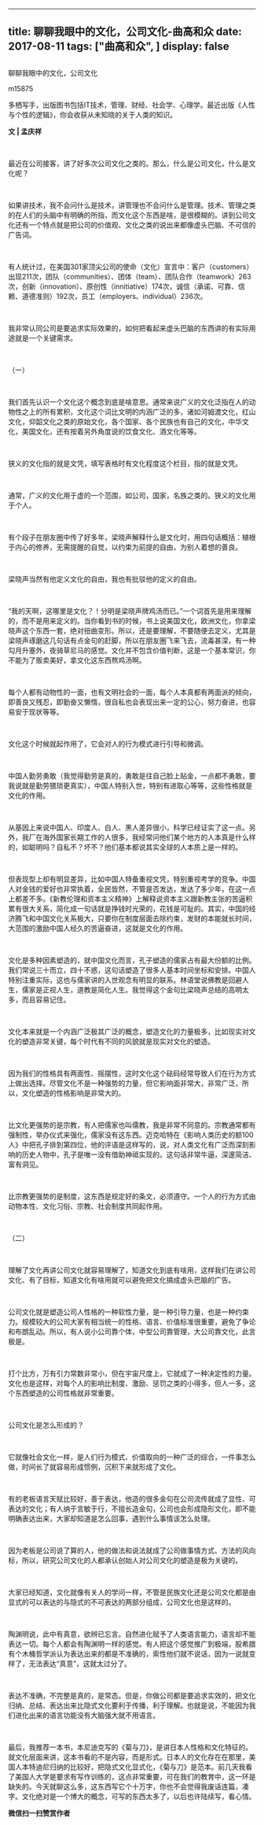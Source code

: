 
---
title:   聊聊我眼中的文化，公司文化-曲高和众
date: 2017-08-11
tags: ["曲高和众", ]
display: false
---


## 



聊聊我眼中的文化，公司文化




m15875




多栖写手，出版图书包括IT技术，管理、财经、社会学、心理学。最近出版《人性与个性的逻辑》，你会收获从未知晓的关于人类的知识。


**文 | 孟庆祥**

&nbsp;

最近在公司接客，讲了好多次公司文化之类的。那么，什么是公司文化，什么是文化呢？

&nbsp;

如果讲技术，我不会问什么是技术，讲管理也不会问什么是管理。技术、管理之类的在人们的头脑中有明确的所指，而文化这个东西是啥，是很模糊的。讲到公司文化还有一个特点就是把公司的价值观、文化之类的说出来都像虚头巴脑、不可信的广告词。

&nbsp;

有人统计过，在美国301家顶尖公司的使命（文化）宣言中：客户（customers）出现211次，团队（communities）、团体（team）、团队合作（teamwork）263次，创新（innovation）、原创性（innitiative）174次，诚信（承诺、可靠、信赖、道德准则）192次，员工（employers、individual）236次。

&nbsp;

我非常认同公司是要追求实际效果的，如何把看起来虚头巴脑的东西讲的有实际用途就是一个关键需求。

&nbsp;

（一）

&nbsp;

我们首先认识一个文化这个概念到底是啥意思。通常来说广义的文化泛指在人的动物性之上的所有累积，文化这个词比文明的内涵广泛的多，诸如河姆渡文化，红山文化，仰韶文化之类的原始文化，各个国家、各个民族也有自己的文化，中华文化，美国文化，还有按着另外角度说的饮食文化、酒文化等等。

&nbsp;

狭义的文化指的就是文凭，填写表格时有文化程度这个栏目，指的就是文凭。

&nbsp;

通常，广义的文化用于虚的一个范围，如公司，国家，名族之类的。狭义的文化用于个人。

&nbsp;

有个段子在朋友圈中传了好多年，梁晓声解释什么是文化时，用四句话概括：植根于内心的修养，无需提醒的自觉，以约束为前提的自由，为别人着想的善良。

&nbsp;

梁晓声当然有他定义文化的自由，我也有批驳他的定义的自由。

&nbsp;

“我的天啊，这哪里是文化？！分明是梁晓声牌鸡汤而已。”一个词首先是用来理解的，而不是用来定义的。当你看到书的时候，书上说美国文化，欧洲文化，你拿梁晓声这个东西一套，绝对扭曲变形。所以，还是要理解，不要随便去定义，尤其是梁晓声琢磨这几句话有点金句的赶脚，所以在朋友圈飞来飞去，流毒甚深，有一种勾月升塞外，夜骑草尼马的感觉。文化并不包含价值判断，这是一个基本常识，你不能为了贩卖美好，拿文化这东西熬鸡汤啊。

&nbsp;

每个人都有动物性的一面，也有文明社会的一面，每个人本真都有两面派的倾向，即善良又残忍，即勤奋又懒惰，很自私也会表现出来一定的公心，努力奋进，也容易安于现状等等。

&nbsp;

文化这个时候就起作用了，它会对人的行为模式进行引导和微调。

&nbsp;

中国人勤劳勇敢（我觉得勤劳是真的，勇敢是往自己脸上贴金，一点都不勇敢，要我说就是勤劳猥琐更真实），中国人特别入世，特别有进取心等等，这些性格就是文化的作用。

&nbsp;

从基因上来说中国人、印度人、白人、黑人差异很小，科学已经证实了这一点。另外，我厂在海外国家长期工作的人很多，我经常问他们某个地方的人本真是什么样的，如聪明吗？自私不？坏不？他们基本都说其实全球的人本质上是一样的。

&nbsp;

但表现型上却有明显差异，比如中国人特备重视文凭，特别重视考学的竞争。中国人对金钱的爱好也非常执着，全民皆然，不管是否发达，发达了多少年，在这一点上都差不多。《新教伦理和资本主义精神》上解释说资本主义跟新教主张的苦逼积累有很大关系，简化成一句话就是挣钱时光荣的，花钱是可耻的。其实，中国的经济腾飞和中国文化关系极大，只要你在制度层面去除约束，发财的本能就长时间，大范围的激励中国人经久的苦逼奋进，这就是文化的作用。

&nbsp;

文化是多种因素塑造的，就中国文化而言，孔子塑造的儒家占有最大份额的比例。我们常说三十而立，四十不惑，这句话塑造了很多人基本时间坐标和安排。中国人特别注重实际，这也与儒家讲的入世观念有明显的联系。林语堂说佛教是回避人生，儒家是正视人生，道教是简化人生。我觉得这个金句比梁晓声总结的高明太多，而且容易记住。

&nbsp;

文化本来就是一个内涵广泛极其广泛的概念，塑造文化的力量极多，比如现实对文化的塑造非常关键，每个时代有不同的风貌就是现实对文化的塑造。

&nbsp;

因为我们的性格具有两面性、摇摆性，这时文化这个砝码经常导致人们在行为方式上做出选择。尽管文化不是一种强势的力量，但它影响面非常大，非常广泛，所以，文化塑造的性格影响是非常大的。

&nbsp;

比文化更强势的是宗教，有人把儒家也叫儒教，我是非常不同意的。宗教通常都有强制性，举办仪式来强化，儒家没有这东西。迈克哈特在《影响人类历史的额100人》中把孔子排到第四位，他的评语是这样写的，说，对人类文化有广泛而深刻影响的历史人物中，孔子是唯一没有借助神祗实现的。这句话非常牛逼，深邃简洁、富有洞见。

&nbsp;

比宗教更强势的是制度，这东西是规定好的条文，必须遵守。一个人的行为方式由动物本性、文化习俗、宗教、社会制度共同起作用。

&nbsp;

（二）

&nbsp;

理解了文化再讲公司文化就容易理解了，知道文化到底有啥用，这样我们在讲公司文化、有了目标，知道文化有啥用就可以避免把文化搞成虚头巴脑的广告。

&nbsp;

公司文化就是塑造公司人性格的一种软性力量，是一种引导力量，也是一种约束力。规模较大的公司大家有相当统一的性格、语言、价值标准很重要，避免了争论和布朗乱动。所以，有人说小公司靠个体，中型公司靠管理，大公司靠文化，此言极是。

&nbsp;

打个比方，万有引力常数非常小，但在宇宙尺度上，它就成了一种决定性的力量。文化也是这样，对每个人的影响比制度、激励、惩罚之类的小得多，但人一多，这个东西塑造的公司性格就非常重要。

&nbsp;

公司文化是怎么形成的？

&nbsp;

它就像社会文化一样，是人们行为模式、价值取向的一种广泛的综合，一件事怎么做，时间长了就容易形成惯例，沉积下来就形成了文化。

&nbsp;

有的老板语言天赋比较好，善于表达，他造的很多金句在公司流传就成了显性、可表达的文化；有人纳于言敏于行，不擅长造金句，公司也会形成隐形文化，即不能明确表达出来，大家却知道是怎么回事，遇到什么事情该怎么处理。

&nbsp;

因为老板是公司说了算的人，他的做法和说法就成了公司做事情方式、方法的风向标，所以，研究公司文化的人都承认创始人对公司文化的塑造是极为关键的。

&nbsp;

大家已经知道，文化就像有关人的学问一样，不管是民族文化还是公司文化都是由显式的可以表达的与隐式的不可表达的两部分组成，公司文化也是这样的。

&nbsp;

陶渊明说，此中有真意，欲辨已忘言。自然进化赋予了人类语言能力，语言却不能表达一切。每个人都会有陶渊明一样的感觉。有人把这个感觉推广到极端，股希腊有个木桶哲学派认为表达出来的都是不准确的，索性他们就不说话，因为一说就变样了，无法表达“真意”，这就太过分了。

&nbsp;

表达不准确，不完整是真的，是常态。但是，你做公司都是要追求实效的，把文化归纳、总结、表达出来比隐式文化要利于传播，利于理解。也就是说，不能因为我们进化出来的语言功能没有大脑强大就不用语言。

&nbsp;

最后，我推荐一本书，本尼迪克写的《菊与刀》，是讲日本人性格和文化特征的。就文化层面来讲，这本书看的不是内容，而是形式。日本人的文化存在在那里，美国人本特迪尼归纳的比较好，把隐式文化显式化，《菊与刀》是范本。前几天我看了美国人大学是要求有写作训练的，这点非常重要，可在我们的教育中，这一环是缺失的。今天就聊这么多，这东西写它个十万字，你也不会觉得我废话连篇，凑字。文化绝对是一个博大的概念，可写的东西太多了，以后也许陆续写，看心情。




**微信扫一扫赞赏作者**















